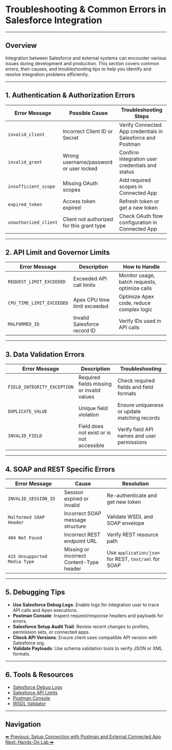 # Troubleshooting & Common Errors in Salesforce Integration

---

## Overview

Integration between Salesforce and external systems can encounter various issues during development and production. This section covers common errors, their causes, and troubleshooting tips to help you identify and resolve integration problems efficiently.

---

## 1. Authentication & Authorization Errors

| Error Message                     | Possible Cause                                         | Troubleshooting Steps                                      |
|----------------------------------|------------------------------------------------------|------------------------------------------------------------|
| `invalid_client`                 | Incorrect Client ID or Secret                         | Verify Connected App credentials in Salesforce and Postman |
| `invalid_grant`                  | Wrong username/password or user locked                | Confirm integration user credentials and status            |
| `insufficient_scope`             | Missing OAuth scopes                                  | Add required scopes in Connected App                       |
| `expired_token`                  | Access token expired                                 | Refresh token or get a new token                           |
| `unauthorized_client`            | Client not authorized for this grant type             | Check OAuth flow configuration in Connected App           |

---

## 2. API Limit and Governor Limits

| Error Message                   | Description                                          | How to Handle                                              |
|--------------------------------|------------------------------------------------------|------------------------------------------------------------|
| `REQUEST_LIMIT_EXCEEDED`       | Exceeded API call limits                             | Monitor usage, batch requests, optimize calls             |
| `CPU_TIME_LIMIT_EXCEEDED`      | Apex CPU time limit exceeded                         | Optimize Apex code, reduce complex logic                   |
| `MALFORMED_ID`                 | Invalid Salesforce record ID                         | Verify IDs used in API calls                                |

---

## 3. Data Validation Errors

| Error Message                  | Description                                          | Troubleshooting                                             |
|-------------------------------|------------------------------------------------------|-------------------------------------------------------------|
| `FIELD_INTEGRITY_EXCEPTION`   | Required fields missing or invalid values            | Check required fields and field formats                     |
| `DUPLICATE_VALUE`             | Unique field violation                               | Ensure uniqueness or update matching records                |
| `INVALID_FIELD`               | Field does not exist or is not accessible            | Verify field API names and user permissions                  |

---

## 4. SOAP and REST Specific Errors

| Error Message                  | Cause                                                | Resolution                                                 |
|-------------------------------|------------------------------------------------------|------------------------------------------------------------|
| `INVALID_SESSION_ID`           | Session expired or invalid                           | Re-authenticate and get new token                          |
| `Malformed SOAP Header`        | Incorrect SOAP message structure                     | Validate WSDL and SOAP envelope                             |
| `404 Not Found`                | Incorrect REST endpoint URL                          | Verify REST resource path                                   |
| `415 Unsupported Media Type`   | Missing or incorrect Content-Type header             | Use `application/json` for REST, `text/xml` for SOAP       |

---

## 5. Debugging Tips

- **Use Salesforce Debug Logs**: Enable logs for integration user to trace API calls and Apex executions.
- **Postman Console**: Inspect request/response headers and payloads for errors.
- **Salesforce Setup Audit Trail**: Review recent changes to profiles, permission sets, or connected apps.
- **Check API Versions**: Ensure client uses compatible API version with Salesforce org.
- **Validate Payloads**: Use schema validation tools to verify JSON or XML formats.

---

## 6. Tools & Resources

- [Salesforce Debug Logs](https://help.salesforce.com/s/articleView?id=sf.code_debug_log.htm)
- [Salesforce API Limits](https://developer.salesforce.com/docs/atlas.en-us.232.0.api_rest.meta/api_rest/intro_rate_limiting.htm)
- [Postman Console](https://learning.postman.com/docs/sending-requests/debugging-api-requests/)
- [WSDL Validator](https://www.wsdl-analyzer.com/)

---

## Navigation

[⬅ Previous: Setup Connection with Postman and External Connected App](PostmanOrgSetup.md)  
[Next: Hands-On Lab ➡](HandsOnLab.md)
